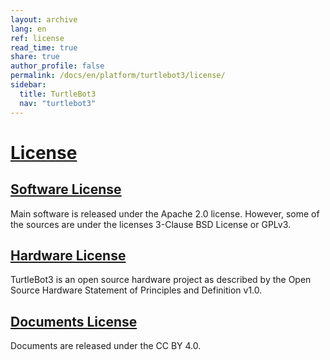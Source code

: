 ```yaml
---
layout: archive
lang: en
ref: license
read_time: true
share: true
author_profile: false
permalink: /docs/en/platform/turtlebot3/license/
sidebar:
  title: TurtleBot3
  nav: "turtlebot3"
---
```


<div style="counter-reset: h1 22"></div>

# [License](#license)

## [Software License](#software-license)
Main software is released under the Apache 2.0 license.
However, some of the sources are under the licenses 3-Clause BSD License or GPLv3.

## [Hardware License](#hardware-license)
TurtleBot3 is an open source hardware project as described by the Open Source Hardware Statement of Principles and Definition v1.0.

## [Documents License](#documents-license)
Documents are released under the CC BY 4.0.
